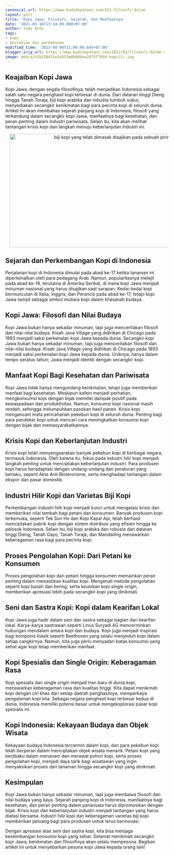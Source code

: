 ```yaml
---
canonical_url: https://www.budidayatani.com/421-filosofi-dalam
layout: post
title: 'Kopi Jawa: Filosofi, Sejarah, dan Manfaatnya'
date: '2021-03-16T13:34:00.000+07:00'
author: Yudi Anto
tags:
- kopi
- pertanian dan perkebunan
modified_time: '2023-08-06T11:06:00.645+07:00'
blogger_orig_url: https://www.budidayatani.com/2021/03/filosofi-dalam-secangkir-kopi-jawa.html
image: media/41b220431e1d453e0b886ee2873f7058-kopi(1).jpg
---
```

<h2>Keajaiban Kopi Jawa</h2><p>Kopi Jawa, dengan segala filosofinya, telah menjadikan Indonesia sebagai salah satu negara penghasil kopi terbesar di dunia. Dari dataran tinggi Dieng hingga Tanah Toraja, biji kopi arabika dan robusta tumbuh subur, menyediakan secangkir kenikmatan bagi para pecinta kopi di seluruh dunia. Artikel ini akan membahas sejarah panjang kopi di Indonesia, filosofi yang terkandung dalam secangkir kopi Jawa, manfaatnya bagi kesehatan, dan peran penting dalam industri pariwisata. Selain itu, kita akan melihat tantangan krisis kopi dan langkah menuju keberlanjutan industri ini.</p><div class="separator" style="clear: both; text-align: center;"><a href="https://blogger.googleusercontent.com/img/b/R29vZ2xl/AVvXsEhaDY-v333tPmgZarwJubj-IOqu8zgZ3xF_J0u9rAUm87neWszgpd5PxUS5bFtYG2dgGLkpflaAoRaolKa6lJy54wts4ZywnQKWEK80mxZs5aDEBpDKf8d4KxayhE-kuID5d7OTbt7GugRJtuXV8mpg8MjMkSdMrIvGFaPHHXcP1VpmROBaEspG5HlPIt25/s2135/kopi(1).jpg" imageanchor="1" style="margin-left: 1em; margin-right: 1em;"><img alt="biji kopi yang telah dimasak disajikan pada sebuah piring" border="0" data-original-height="1200" data-original-width="2135" height="360" src="https://blogger.googleusercontent.com/img/b/R29vZ2xl/AVvXsEhaDY-v333tPmgZarwJubj-IOqu8zgZ3xF_J0u9rAUm87neWszgpd5PxUS5bFtYG2dgGLkpflaAoRaolKa6lJy54wts4ZywnQKWEK80mxZs5aDEBpDKf8d4KxayhE-kuID5d7OTbt7GugRJtuXV8mpg8MjMkSdMrIvGFaPHHXcP1VpmROBaEspG5HlPIt25/w640-h360/kopi(1).jpg" width="640" /></a></div><h2>Sejarah dan Perkembangan Kopi di Indonesia</h2><p>Perjalanan kopi di Indonesia dimulai pada abad ke-17 ketika tanaman ini diperkenalkan oleh para pedagang Arab. Namun, popularitasnya melejit pada abad ke-19, terutama di Amerika Serikat, di mana kopi Jawa menjadi minuman nasional yang harus disajikan saat sarapan. Kedai-kedai kopi bermunculan di Italia, Inggris, dan Perancis pada abad ke-17, tetapi kopi Jawa tampil sebagai simbol mutiara kopi dalam khasanah budaya.</p><h2>Kopi Jawa: Filosofi dan Nilai Budaya</h2><p>Kopi Jawa bukan hanya sekadar minuman, tapi juga menceritakan filosofi dan nilai-nilai budaya. Kisah Java Village yang didirikan di Chicago pada 1893 menjadi saksi perkenalan kopi Jawa kepada dunia. Secangkir kopi Jawa bukan hanya sekadar minuman, tapi juga menceritakan filosofi dan nilai-nilai budaya. Kisah Java Village yang didirikan di Chicago pada 1893 menjadi saksi perkenalan kopi Jawa kepada dunia. Uniknya, hanya dalam tempo seratus tahun; Jawa menjadi identik dengan secangkir kopi.</p><h2>Manfaat Kopi Bagi Kesehatan dan Pariwisata</h2><p>Kopi Jawa tidak hanya mengundang kenikmatan, tetapi juga memberikan manfaat bagi kesehatan. Meskipun kafein menjadi perhatian, mengkonsumsi kopi dengan bijak memiliki dampak positif pada kewaspadaan dan produktivitas. Namun, konsumsi kopi nasional masih rendah, sehingga melumpuhkan pasokan hasil panen. Krisis kopi mengancam mata pencaharian pekebun kopi di seluruh dunia. Penting bagi para pendekar kopi untuk mencari cara meningkatkan konsumsi kopi dengan bijak dan memasyarakatkannya.</p><h2>Krisis Kopi dan Keberlanjutan Industri</h2><p>Krisis kopi telah menyengsarakan banyak pekebun kopi di berbagai negara, termasuk Indonesia. Oleh karena itu, fokus pada industri hilir kopi menjadi langkah penting untuk menciptakan keberlanjutan industri. Para produsen kopi harus beradaptasi dengan undang-undang dan peraturan yang berlaku, seperti Akta Anti Bioterorisme, serta menghadapi tantangan dalam ekspor dan pasar domestik.</p><h2>Industri Hilir Kopi dan Varietas Biji Kopi</h2><p>Perkembangan industri hilir kopi menjadi kunci untuk mengatasi krisis dan memberikan nilai tambah bagi petani dan konsumen. Banyak produsen kopi terkemuka, seperti Tek Sun Ho dan Kopi Kapal Api, telah berhasil menciptakan pabrik kopi dengan sistem distribusi yang efisien hingga ke pelosok Indonesia. Selain itu, biji kopi arabika dan robusta dari dataran tinggi Dieng, Tanah Gayo, Tanah Toraja, dan Mandailing menawarkan keberagaman rasa bagi para pecinta kopi.</p><h2>Proses Pengolahan Kopi: Dari Petani ke Konsumen</h2><p>Proses pengolahan kopi dari petani hingga konsumen memainkan peran penting dalam memastikan kualitas kopi. Mengenali metode pengolahan seperti kopi basah dan kering, serta keunikan kopi single origin, memberikan apresiasi lebih pada secangkir kopi yang dinikmati.</p><h2>Seni dan Sastra Kopi: Kopi dalam Kearifan Lokal</h2><p>Kopi Jawa juga hadir dalam seni dan sastra sebagai bagian dari kearifan lokal. Karya-karya sastrawan seperti Linus Suryadi AG mencerminkan hubungan mendalam antara kopi dan budaya. Kopi juga menjadi inspirasi bagi komponis klasik seperti Beethoven yang selalu menyeduh kopi dalam setiap cangkirnya. Namun, kita juga perlu menyadari batas konsumsi yang sehat agar kopi tetap memberikan manfaat.</p><h2>Kopi Spesialis dan Single Origin: Keberagaman Rasa</h2><p>Kopi spesialis dan single origin menjadi tren baru di dunia kopi, menawarkan keberagaman rasa dan kualitas tinggi. Kita dapat menikmati kopi dengan ciri khas dari setiap daerah penghasilnya, memperkaya pengalaman kopi kita. Sebagai negara penghasil kopi terbesar kedua di dunia, Indonesia memiliki potensi besar untuk mengeksplorasi pasar kopi spesialis ini.</p><h2>Kopi Indonesia: Kekayaan Budaya dan Objek Wisata</h2><p>Kekayaan budaya Indonesia tercermin dalam kopi, dan para pekebun kopi telah berperan dalam menciptakan objek wisata menarik. Petani kopi yang berjibaku dalam menanam dan merawat pohon kopi, serta proses pengolahan kopi, menjadi daya tarik bagi wisatawan yang ingin menyaksikan proses dari tanaman hingga secangkir kopi yang dinikmati.</p><h2>Kesimpulan</h2><p>Kopi Jawa bukan hanya sekadar minuman, tapi juga membawa filosofi dan nilai budaya yang kaya. Sejarah panjang kopi di Indonesia, manfaatnya bagi kesehatan, dan peran penting dalam pariwisata harus dipromosikan dengan bijak. Krisis kopi dan keberlanjutan industri menjadi tantangan yang harus diatasi bersama. Industri hilir kopi dan keberagaman varietas biji kopi memberikan peluang bagi para produsen untuk terus berinovasi.</p><p>Dengan apresiasi atas seni dan sastra kopi, kita bisa menjaga keseimbangan konsumsi kopi yang sehat. Selamat menikmati secangkir kopi Jawa, kenikmatan dan filosofinya akan selalu mempesona. Bagikan artikel ini untuk menyebarkan pesona kopi Jawa kepada orang lain!</p>